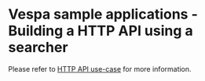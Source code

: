 # Vespa sample applications - Building a HTTP API using a searcher

Please refer to
[HTTP API use-case](https://docs.vespa.ai/documentation/search/handler-tutorial.html)
for more information.


